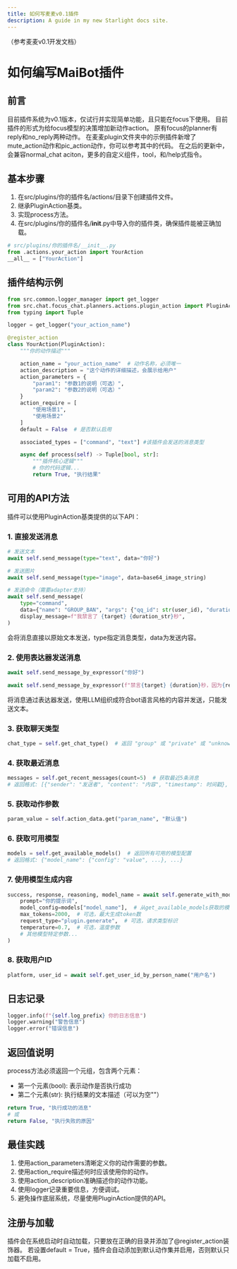 ```yaml
---
title: 如何写麦麦v0.1插件
description: A guide in my new Starlight docs site.
---
```


（参考麦麦v0.1开发文档）

# 如何编写MaiBot插件

## 前言
目前插件系统为v0.1版本，仅试行并实现简单功能，且只能在focus下使用。
目前插件的形式为给focus模型的决策增加新动作action。
原有focus的planner有reply和no_reply两种动作。
在麦麦plugin文件夹中的示例插件新增了mute_action动作和pic_action动作，你可以参考其中的代码。
在之后的更新中，会兼容normal_chat aciton，更多的自定义组件，tool，和/help式指令。

## 基本步骤
1. 在src/plugins/你的插件名/actions/目录下创建插件文件。
2. 继承PluginAction基类。
3. 实现process方法。
4. 在src/plugins/你的插件名/__init__.py中导入你的插件类，确保插件能被正确加载。

```python
# src/plugins/你的插件名/__init__.py
from .actions.your_action import YourAction
__all__ = ["YourAction"]
```

## 插件结构示例
```python
from src.common.logger_manager import get_logger
from src.chat.focus_chat.planners.actions.plugin_action import PluginAction, register_action
from typing import Tuple

logger = get_logger("your_action_name")

@register_action
class YourAction(PluginAction):
    """你的动作描述"""

    action_name = "your_action_name"  # 动作名称，必须唯一
    action_description = "这个动作的详细描述，会展示给用户"
    action_parameters = {
        "param1": "参数1的说明（可选）",
        "param2": "参数2的说明（可选）"
    }
    action_require = [
        "使用场景1",
        "使用场景2"
    ]
    default = False  # 是否默认启用

    associated_types = ["command", "text"] #该插件会发送的消息类型

    async def process(self) -> Tuple[bool, str]:
        """插件核心逻辑"""
        # 你的代码逻辑...
        return True, "执行结果"
```

## 可用的API方法
插件可以使用PluginAction基类提供的以下API：

### 1. 直接发送消息
```python
# 发送文本
await self.send_message(type="text", data="你好")

# 发送图片
await self.send_message(type="image", data=base64_image_string)

# 发送命令（需要adapter支持）
await self.send_message(
    type="command",
    data={"name": "GROUP_BAN", "args": {"qq_id": str(user_id), "duration": duration_str}},
    display_message=f"我禁言了 {target} {duration_str}秒",
)
```
会将消息直接以原始文本发送，type指定消息类型，data为发送内容。

### 2. 使用表达器发送消息
```python
await self.send_message_by_expressor("你好")

await self.send_message_by_expressor(f"禁言{target} {duration}秒，因为{reason}")
```
将消息通过表达器发送，使用LLM组织成符合bot语言风格的内容并发送，只能发送文本。

### 3. 获取聊天类型
```python
chat_type = self.get_chat_type()  # 返回 "group" 或 "private" 或 "unknown"
```

### 4. 获取最近消息
```python
messages = self.get_recent_messages(count=5)  # 获取最近5条消息
# 返回格式: [{"sender": "发送者", "content": "内容", "timestamp": 时间戳}, ...]
```

### 5. 获取动作参数
```python
param_value = self.action_data.get("param_name", "默认值")
```

### 6. 获取可用模型
```python
models = self.get_available_models()  # 返回所有可用的模型配置
# 返回格式: {"model_name": {"config": "value", ...}, ...}
```

### 7. 使用模型生成内容
```python
success, response, reasoning, model_name = await self.generate_with_model(
    prompt="你的提示词",
    model_config=models["model_name"],  # 从get_available_models获取的模型配置
    max_tokens=2000,  # 可选，最大生成token数
    request_type="plugin.generate",  # 可选，请求类型标识
    temperature=0.7,  # 可选，温度参数
    # 其他模型特定参数...
)
```

### 8. 获取用户ID
```python
platform, user_id = await self.get_user_id_by_person_name("用户名")
```

## 日志记录
```python
logger.info(f"{self.log_prefix} 你的日志信息")
logger.warning("警告信息")
logger.error("错误信息")
```

## 返回值说明
process方法必须返回一个元组，包含两个元素：
* 第一个元素(bool): 表示动作是否执行成功
* 第二个元素(str): 执行结果的文本描述（可以为空""）

```python
return True, "执行成功的消息"
# 或
return False, "执行失败的原因"
```

## 最佳实践
1. 使用action_parameters清晰定义你的动作需要的参数。
2. 使用action_require描述何时应该使用你的动作。
3. 使用action_description准确描述你的动作功能。
4. 使用logger记录重要信息，方便调试。
5. 避免操作底层系统，尽量使用PluginAction提供的API。

## 注册与加载
插件会在系统启动时自动加载，只要放在正确的目录并添加了@register_action装饰器。
若设置default = True，插件会自动添加到默认动作集并启用，否则默认只加载不启用。
